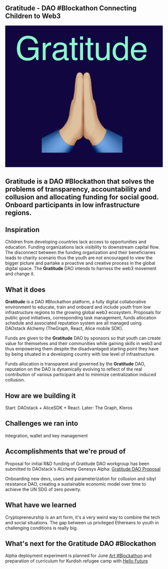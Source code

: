 ## Gratitude - DAO #Blockathon Connecting Children to Web3

![](https://github.com/electrone901/gratitude/blob/master/Screenshot%202019-05-18%2019.15.35.png)

## Gratitude is a DAO #Blockathon that solves the problems of transparency, accountability and collusion and allocating funding for social good. Onboard participants in low infrastructure regions.


## Inspiration

Children from developing countries lack access to opportunities and education. Funding organizations lack visibility to downstream capital flow. The disconnect between the funding organization and their beneficiaries leads to charity scenario thus the youth are not encouraged to view the bigger picture and partake a proactive and creative process in the global digital space. The **Gratitude** DAO intends to harness the web3 movement and change it.

## What it does

**Gratitude** is a DAO #Blockathon platform, a fully digital collaborative environment to educate, train and onboard and include youth from low infrastructure regions to the growing global web3 ecosystem. 
Proposals for public good initiatives, corresponding task management, funds allocation schedule and associated reputation system are all managed using DAOstack Alchemy (TheGraph, React, Alice mobile SDK). 

Funds are given to the **Gratitude** DAO by sponsors so that youth can create value for themselves and their communities while gaining skills in web3 and thus empowering them despite the disadvantaged starting point they have by being situated in a developing country with low level of infrastructure.

Funds allocation is transparent and governed by the **Gratitude** DAO, reputation on the DAO is dynamically evolving to reflect of the real contribution of various participant and to minimize centralization induced collusion.  

## How are we building it
Start: DAOstack + AliceSDK + React. Later: The Graph, Kleros

## Challenges we ran into
Integration, wallet and key management 

## Accomplishments that we're proud of

Proposal for initial R&D funding of Gratitude DAO workgroup has been submitted to DAOstack's ALchemy Genesys Alpha: [Gratitude DAO Proposal](0xf673ccb4e1d2479d50797cf3850265ca0c50e93843239a9ef0353b14d7c6a59b)

Onboarding new devs, users and parameterization for collusion and sibyl resistance DAO, creating a sustainable economic model over time to achieve the UN SDG of zero poverty. 

## What have we learned

Cryptopreneurship is an art form, it's a very weird way to combine the tech and social situations. The gap between us privileged Ethereans to youth in challenging conditions is really big.

## What's next for the **Gratitude** DAO #Blockathon

Alpha deployment experiment is planned for June [Art #Blockathon](https://www.blocumenta.org/blockathonsyd2019) and preparation of curriculum for Kurdish refugee camp with [Hello Future](https://www.hellofuture.io/) 
